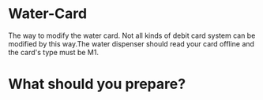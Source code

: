 # Water-Card
The way to modify the water card.
Not all kinds of debit card system can be modified by this way.The water dispenser should read your card offline and the card's type must be M1.
# What should you prepare?
